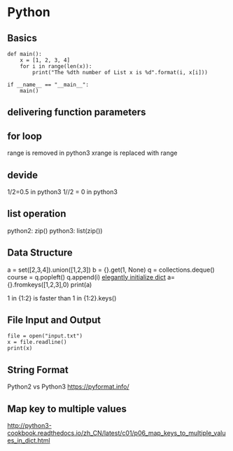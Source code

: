 # Python

## Basics

```
def main():
    x = [1, 2, 3, 4]
    for i in range(len(x)):
        print("The %dth number of List x is %d".format(i, x[i]))

if __name__ == "__main__":
    main()
```

## delivering function parameters
## for loop
range is removed in python3
xrange is replaced with range
## devide
1/2=0.5 in python3
1//2 = 0 in python3
## list operation
python2: zip()
python3: list(zip())
## Data Structure
a = set([2,3,4]).union([1,2,3])
b = {}.get(1, None)
q = collections.deque()
course = q.popleft()
q.append(i)
[elegantly initialize dict](https://www.linuxzen.com/python-you-ya-de-cao-zuo-zi-dian.html)
a={}.fromkeys([1,2,3],0)
print(a)

1 in {1:2} is faster than 1 in {1:2}.keys()
## File Input and Output

```
file = open("input.txt")
x = file.readline()
print(x)
```

## String Format
Python2 vs Python3
https://pyformat.info/

## Map key to multiple values
http://python3-cookbook.readthedocs.io/zh_CN/latest/c01/p06_map_keys_to_multiple_values_in_dict.html


